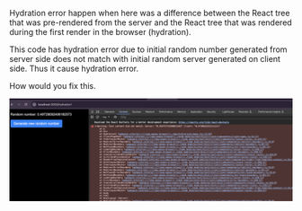 Hydration error happen when here was a difference between the React tree that was pre-rendered from the server and the React tree that was rendered during the first render in the browser (hydration).

This code has hydration error due to initial random number generated from server side does not match with initial random server generated on client side.
Thus it cause hydration error.

How would you fix this.

![alt text](image.png)